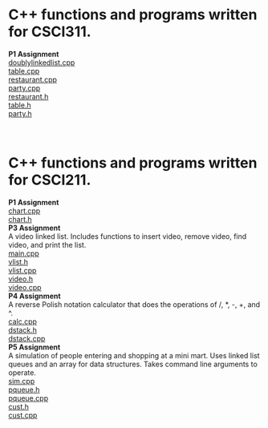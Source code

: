 # C++ functions and programs written for CSCI311.<br>
<b>P1 Assignment</b><br>
<a href="https://github.com/sntnmjones/CSU-Chico-Code/blob/master/doublylinkedlist.cc">doublylinkedlist.cpp</a><br>
<a href="https://github.com/sntnmjones/CSU-Chico-Code/blob/master/table.cc">table.cpp</a><br>
<a href="https://github.com/sntnmjones/CSU-Chico-Code/blob/master/restaurant.cc">restaurant.cpp</a><br>
<a href="https://github.com/sntnmjones/CSU-Chico-Code/blob/master/party.cc">party.cpp</a><br>
<a href="https://github.com/sntnmjones/CSU-Chico-Code/blob/master/restaurant.h">restaurant.h</a><br>
<a href="https://github.com/sntnmjones/CSU-Chico-Code/blob/master/table.h">table.h</a><br>
<a href="https://github.com/sntnmjones/CSU-Chico-Code/blob/master/party.h">party.h</a><br>
<br>
<br>
# C++ functions and programs written for CSCI211.<br>
<b>P1 Assignment</b><br>
<a href="https://github.com/sntnmjones/CSU-Chico-Code/blob/master/Chart.cpp">chart.cpp</a><br>
<a href="https://github.com/sntnmjones/CSU-Chico-Code/blob/master/Chart.h">chart.h</a><br>
<b>P3 Assignment</b><br>
A video linked list. Includes functions to insert video, remove video, find video, and print the list.<br>
<a href="https://github.com/sntnmjones/CSU-Chico-Code/blob/master/main.cpp">main.cpp</a><br>
<a href="https://github.com/sntnmjones/CSU-Chico-Code/blob/master/vlist.h">vlist.h</a><br>
<a href="https://github.com/sntnmjones/CSU-Chico-Code/blob/master/vlist.cpp">vlist.cpp</a><br>
<a href="https://github.com/sntnmjones/CSU-Chico-Code/blob/master/video.h">video.h</a><br>
<a href="https://github.com/sntnmjones/CSU-Chico-Code/blob/master/video.cpp">video.cpp</a><br>
<b>P4 Assignment</b><br>
A reverse Polish notation calculator that does the operations of /, *, -, +, and ^.<br>
<a href="https://github.com/sntnmjones/CSU-Chico-Code/blob/master/calc.cpp">calc.cpp</a><br>
<a href="https://github.com/sntnmjones/CSU-Chico-Code/blob/master/dstack.h">dstack.h</a><br>
<a href="https://github.com/sntnmjones/CSU-Chico-Code/blob/master/dstack.cpp">dstack.cpp</a><br>
<b>P5 Assignment</b><br>
A simulation of people entering and shopping at a mini mart. Uses linked list queues and an array for data structures. Takes command line arguments to operate.<br>
<a href="https://github.com/sntnmjones/CSU-Chico-Code/blob/master/sim.cpp">sim.cpp</a><br>
<a href="https://github.com/sntnmjones/CSU-Chico-Code/blob/master/pqueue.h">pqueue.h</a><br>
<a href="https://github.com/sntnmjones/CSU-Chico-Code/blob/master/pqueue.cpp">pqueue.cpp</a><br>
<a href="https://github.com/sntnmjones/CSU-Chico-Code/blob/master/cust.h">cust.h</a><br>
<a href="https://github.com/sntnmjones/CSU-Chico-Code/blob/master/cust.cpp">cust.cpp</a><br>
